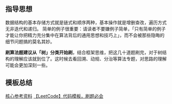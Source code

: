 ## 指导思想

数据结构的基本存储方式就是链式和顺序两种，基本操作就是增删查改，遍历方式无非迭代和递归。
简单的例子很重要：请读者不要嫌例子简单，「只有简单的例子才能让你把精力充分集中在算法背后的通用思想和技巧上」，而不会被那些隐晦的细节问题搞的莫名其妙。


**刷算法题建议从「树」分类开始刷**，结合框架思维，把这几十道题刷完，对于树结构的理解应该就到位了。这时候去看回溯、动规、分治等算法专题，对思路的理解可能会更加深刻一些。


## 模板总结
[核心参考资料](https://labuladong.gitee.io/algo/1/)
[【LeetCode】代码模板，刷题必会](https://leetcode-cn.com/problems/permutation-in-string/solution/zhu-shi-chao-xiang-xi-de-hua-dong-chuang-rc7d/)
